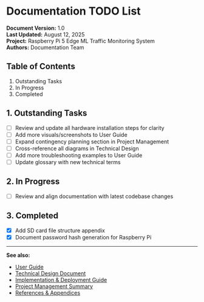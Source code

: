 # Documentation TODO List

**Document Version:** 1.0  
**Last Updated:** August 12, 2025  
**Project:** Raspberry Pi 5 Edge ML Traffic Monitoring System  
**Authors:** Documentation Team  

## Table of Contents
1. Outstanding Tasks
2. In Progress
3. Completed

## 1. Outstanding Tasks
- [ ] Review and update all hardware installation steps for clarity
- [ ] Add more visuals/screenshots to User Guide
- [ ] Expand contingency planning section in Project Management
- [ ] Cross-reference all diagrams in Technical Design
- [ ] Add more troubleshooting examples to User Guide
- [ ] Update glossary with new technical terms

## 2. In Progress
- [ ] Review and align documentation with latest codebase changes

## 3. Completed
- [x] Add SD card file structure appendix
- [x] Document password hash generation for Raspberry Pi

---

**See also:**
- [User Guide](./User_Guide.md)
- [Technical Design Document](./Technical_Design.md)
- [Implementation & Deployment Guide](./Implementation_Deployment.md)
- [Project Management Summary](./Project_Management.md)
- [References & Appendices](./References_Appendices.md)
